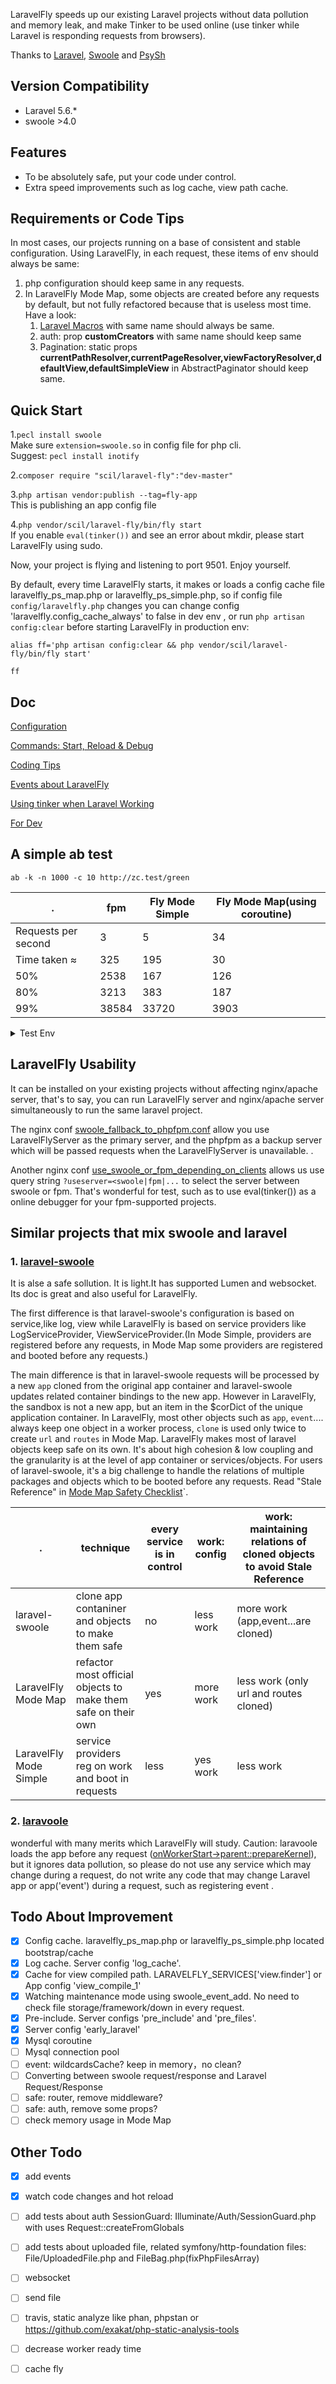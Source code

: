 LaravelFly speeds up our existing Laravel projects without data pollution and memory leak, and make Tinker to be used online (use tinker while Laravel is responding requests from browsers).

Thanks to [Laravel](http://laravel.com/), [Swoole](https://github.com/swoole/swoole-src) and [PsySh](https://github.com/bobthecow/psysh)

## Version Compatibility

- Laravel 5.6.*
- swoole >4.0

## Features

- To be absolutely safe, put your code under control.
- Extra speed improvements such as log cache, view path cache.

## Requirements or Code Tips
In most cases, our projects running on a base of consistent and stable configuration. Using LaravelFly, in each request, these items of env should always be same:

1. php configuration should keep same in any requests.
2. In LaravelFly Mode Map, some objects are created before any requests by default, but not fully refactored because that is useless most time. Have a look:
    1. [Laravel Macros](https://tighten.co/blog/the-magic-of-laravel-macros/) with same name should always be same.
    2. auth: prop **customCreators** with same name should keep same
    3. Pagination: static props **currentPathResolver,currentPageResolver,viewFactoryResolver,defaultView,defaultSimpleView** in AbstractPaginator should keep same.

## Quick Start

1.`pecl install swoole`   
Make sure `extension=swoole.so` in config file for php cli.   
Suggest: `pecl install inotify`   

2.`composer require "scil/laravel-fly":"dev-master"`

3.`php artisan vendor:publish --tag=fly-app`   
This is publishing an app config file 

4.`php vendor/scil/laravel-fly/bin/fly start`   
If you enable `eval(tinker())` and see an error about mkdir, please start LaravelFly using sudo.

Now, your project is flying and listening to port 9501. Enjoy yourself.

By default, every time LaravelFly starts, it makes or loads a config cache file laravelfly_ps_map.php or laravelfly_ps_simple.php, so if config file `config/laravelfly.php` changes you can change config 'laravelfly.config_cache_always' to false in dev env , or run `php artisan config:clear` before starting LaravelFly in production env:
```
alias ff='php artisan config:clear && php vendor/scil/laravel-fly/bin/fly start'

ff
```


## Doc

[Configuration](https://github.com/scil/LaravelFly/wiki/Configuration)

[Commands: Start, Reload & Debug](doc/server.md)

[Coding Tips](doc/coding.md)

[Events about LaravelFly](doc/events.md)

[Using tinker when Laravel Working](doc/tinker.md)

[For Dev](doc/dev.md)

## A simple ab test 

 `ab -k -n 1000 -c 10 http://zc.test/green `

.   | fpm |  Fly Mode Simple | Fly Mode Map(using coroutine)
------------ | ------------ | ------------- | ------------- 
Requests per second   | 3 |  5  | 34
Time taken ≈ | 325 | 195  | 30
  50%  | 2538|   167  | 126
  80%  |   3213|  383   | 187
  99%   | 38584| 33720  | 3903

<details>
<summary>Test Env</summary>
<div>


* A visit to http://zc.test/green relates to 5 Models and 5 db query.
* env:   
ubuntu 16.04 on virtualbox ( 2 CPU: i5-2450M 2.50GHz ; Memory: 1G  )  
php7.1 + opcache + 5 workers for both fpm and laravelfly ( phpfpm : pm=static  pm.max_children=5)
* Test date : 2018/02

</div>
</details>

## LaravelFly Usability 

It can be installed on your existing projects without affecting nginx/apache server, that's to say, you can run LaravelFly server and nginx/apache server simultaneously to run the same laravel project.

The nginx conf [swoole_fallback_to_phpfpm.conf](config/swoole_fallback_to_phpfpm.conf) allow you use LaravelFlyServer as the primary server, and the phpfpm as a backup server which will be passed requests when the LaravelFlyServer is unavailable. .

Another nginx conf [use_swoole_or_fpm_depending_on_clients](config/use_swoole_or_fpm_depending_on_clients.conf) allows us use query string `?useserver=<swoole|fpm|...` to select the server between swoole or fpm. That's wonderful for test, such as to use eval(tinker()) as a online debugger for your fpm-supported projects.

## Similar projects that mix swoole and laravel

### 1. [laravel-swoole](https://github.com/swooletw/laravel-swoole) 

It is alse a safe sollution. It is light.It has supported Lumen and websocket. Its doc is great and also useful for LaravelFly.   

The first difference is that laravel-swoole's configuration is based on service,like log, view while LaravelFly is based on service providers like LogServiceProvider, ViewServiceProvider.(In Mode Simple, providers are registered before any requests, in Mode Map some providers are registered and booted before any requests.) 

The main difference is that in laravel-swoole requests will be processed by a new `app` cloned from the original app container and laravel-swoole updates related container bindings to the new app. However in LaravelFly, the sandbox is not a new app, but an item in the $corDict of the unique application container. In LaravelFly, most other objects such as `app`, `event`.... always keep one object in a worker process, `clone` is used only twice to create `url` and `routes` in Mode Map. LaravelFly makes most of laravel objects keep safe on its own. It's about high cohesion & low coupling and the granularity is at the level of app container or services/objects. For users of laravel-swoole, it's a big challenge to handle the relations of multiple packages and objects which to be booted before any requests. Read "Stale Reference" in [Mode Map Safety Checklist](https://github.com/scil/LaravelFly/wiki/Mode-Map-Safety-Checklist)`. 

.   | technique | every service is in control | work: config |  work: maintaining relations of cloned objects to avoid Stale Reference
------------ | ------------ | ------------- | ------------- | ------------- 
laravel-swoole  | clone app contaniner and objects to make them safe |  no | less work | more work (app,event...are cloned)
LaravelFly Mode Map  | refactor most official objects to make them safe on their own |  yes | more work  | less work (only url and routes cloned)
LaravelFly Mode Simple  | service providers reg on work and boot in requests |  less  | yes work | less work 


### 2. [laravoole](https://github.com/garveen/laravoole) 
wonderful with many merits which LaravelFly will study. Caution: laravoole loads the app before any request ([onWorkerStart->parent::prepareKernel](https://github.com/garveen/laravoole/blob/master/src/Wrapper/Swoole.php)),  but it ignores data pollution, so please do not use any service which may change during a request, do not write any code that may change Laravel app or app('event') during a request, such as registering event .

## Todo About Improvement

- [x] Config cache. laravelfly_ps_map.php or laravelfly_ps_simple.php located bootstrap/cache
- [x] Log cache. Server config 'log_cache'.
- [x] Cache for view compiled path. LARAVELFLY_SERVICES['view.finder'] or  App config 'view_compile_1'
- [x] Watching maintenance mode using swoole_event_add. No need to check file storage/framework/down in every request.
- [x] Pre-include. Server configs 'pre_include' and 'pre_files'.
- [x] Server config 'early_laravel'
- [x] Mysql coroutine
- [ ] Mysql connection pool
- [ ] event: wildcardsCache? keep in memory，no clean?
- [ ] Converting between swoole request/response and Laravel Request/Response
- [ ] safe: router, remove middleware?
- [ ] safe: auth, remove some props?
- [ ] check memory usage in Mode Map

## Other Todo

- [x] add events
- [x] watch code changes and hot reload
- [ ] add tests about auth SessionGuard: Illuminate/Auth/SessionGuard.php with uses Request::createFromGlobals
- [ ] add tests about uploaded file, related symfony/http-foundation files: File/UploadedFile.php  and FileBag.php(fixPhpFilesArray)
- [ ] websocket
- [ ] send file
- [ ] travis, static analyze like phan, phpstan or https://github.com/exakat/php-static-analysis-tools
- [ ] decrease worker ready time
- [ ] cache fly

